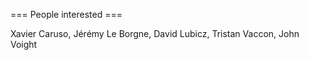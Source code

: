 === People interested ===

Xavier Caruso, Jérémy Le Borgne, David Lubicz, Tristan Vaccon, John Voight
